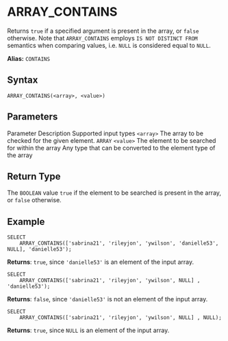# [](#array_contains)ARRAY\_CONTAINS

Returns `true` if a specified argument is present in the array, or `false` otherwise. Note that `ARRAY_CONTAINS` employs `IS NOT DISTINCT FROM` semantics when comparing values, i.e. `NULL` is considered equal to `NULL`.

**Alias:** `CONTAINS`

## [](#syntax)Syntax

```
ARRAY_CONTAINS(<array>, <value>)
```

## [](#parameters)Parameters

Parameter Description Supported input types `<array>` The array to be checked for the given element. `ARRAY` `<value>` The element to be searched for within the array Any type that can be converted to the element type of the array

## [](#return-type)Return Type

The `BOOLEAN` value `true` if the element to be searched is present in the array, or `false` otherwise.

## [](#example)Example

```
SELECT
	ARRAY_CONTAINS(['sabrina21', 'rileyjon', 'ywilson', 'danielle53', NULL], 'danielle53');
```

**Returns**: `true`, since `'danielle53'` is an element of the input array.

```
SELECT
	ARRAY_CONTAINS(['sabrina21', 'rileyjon', 'ywilson', NULL] , 'danielle53');
```

**Returns**: `false`, since `'danielle53'` is not an element of the input array.

```
SELECT
	ARRAY_CONTAINS(['sabrina21', 'rileyjon', 'ywilson', NULL] , NULL);
```

**Returns**: `true`, since `NULL` is an element of the input array.